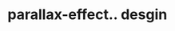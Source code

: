 # parallax-effect.. desgin                                                                                                                                                                                                                                                                                                                                                                                                                                                                                                                                    
